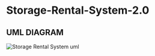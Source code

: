 # Storage-Rental-System-2.0
## UML DIAGRAM
![Storage Rental System uml](https://github.com/Tsireledzo2/Storage-Rental-System-2.0/assets/101458558/f618a0ac-8cd8-44b4-81db-66af634fefdc)
